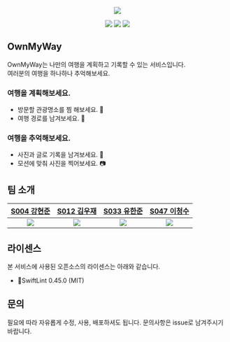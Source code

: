 <p align="center">
    <img src="https://i.imgur.com/xsPiAyn.png" />
</p>

<p align="center">
    <img src="https://img.shields.io/badge/Swift-v5.5-red?logo=swift" />
    <img src="https://img.shields.io/badge/Xcode-v13.0-blue?logo=Xcode" />
    <img src="https://img.shields.io/badge/iOS-15.0-black?logo=apple" />  
</p>

 ## OwnMyWay
 OwnMyWay는 나만의 여행을 계획하고 기록할 수 있는 서비스입니다.  
 여러분의 여행을 하나하나 추억해보세요.

### 여행을 계획해보세요.
- 방문할 관광명소를 찜 해보세요. 📌 
- 여행 경로를 남겨보세요. 🧭

### 여행을 추억해보세요.
- 사진과 글로 기록을 남겨보세요. 🌉
- 모션에 맞춰 사진을 찍어보세요. 📷

## 팀 소개
|[S004 강현준](https://github.com/mandeuk26)|[S012 김우재](https://github.com/kimwj9792)|[S033 유한준](https://github.com/hj56775)|[S047 이청수](https://github.com/bestowing)|
|:-:|:-:|:-:|:-:|
|<a href="url"><img src="https://avatars.githubusercontent.com/mandeuk26"></a>|<a href="url"><img src="https://avatars.githubusercontent.com/kimwj9792"></a>|<a href="url"><img src="https://avatars.githubusercontent.com/hj56775"></a>|<a href="url"><img src="https://avatars.githubusercontent.com/bestowing" ></a>|

## 라이센스

  본 서비스에 사용된 오픈소스의 라이센스는 아래와 같습니다.

  - SwiftLint 0.45.0 (MIT)
 
  ## 문의

  필요에 따라 자유롭게 수정, 사용, 배포하셔도 됩니다.
  문의사항은 issue로 남겨주시기 바랍니다.
